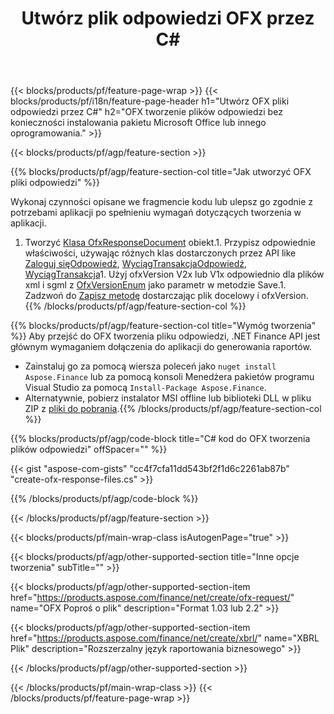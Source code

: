 ﻿---
title: Utwórz plik odpowiedzi OFX przez C#
description: Przykładowy kod do tworzenia pliku odpowiedzi OFX. Użyj API przykładowego kodu do wsadowego OFX generowania plików odpowiedzi w aplikacjach opartych na .NET. 
url: /pl/net/create/ofx-response/
family: finance
platformtag: net
feature: create
informat: OFX Response
outformat: 
otherformats: OFX Response
---
{{< blocks/products/pf/feature-page-wrap >}}
{{< blocks/products/pf/i18n/feature-page-header h1="Utwórz OFX pliki odpowiedzi przez C#" h2="OFX tworzenie plików odpowiedzi bez konieczności instalowania pakietu Microsoft Office lub innego oprogramowania." >}}

{{< blocks/products/pf/agp/feature-section >}}

{{% blocks/products/pf/agp/feature-section-col title="Jak utworzyć OFX pliki odpowiedzi" %}}

Wykonaj czynności opisane we fragmencie kodu lub ulepsz go zgodnie z potrzebami aplikacji po spełnieniu wymagań dotyczących tworzenia w aplikacji.

1. Tworzyć [Klasa OfxResponseDocument](https://apireference.aspose.com/finance/net/aspose.finance.ofx/ofxresponsedocument) obiekt.1. Przypisz odpowiednie właściwości, używając różnych klas dostarczonych przez API like [Zaloguj sięOdpowiedź](https://apireference.aspose.com/finance/net/aspose.finance.ofx.signon/signonresponse),  [WyciągTransakcjaOdpowiedź](https://apireference.aspose.com/finance/net/aspose.finance.ofx.bank/statementtransactionresponse), [WyciągTransakcja](https://apireference.aspose.com/finance/net/aspose.finance.ofx/statementtransaction)1. Użyj ofxVersion V2x lub V1x odpowiednio dla plików xml i sgml z [OfxVersionEnum](https://apireference.aspose.com/finance/net/aspose.finance.ofx/ofxversionenum) jako parametr w metodzie Save.1. Zadzwoń do [Zapisz metodę](https://apireference.aspose.com/finance/net/aspose.finance.ofx/ofxresponsedocument/methods/save) dostarczając plik docelowy i ofxVersion.
{{% /blocks/products/pf/agp/feature-section-col %}}

{{% blocks/products/pf/agp/feature-section-col title="Wymóg tworzenia" %}}
Aby przejść do OFX tworzenia pliku odpowiedzi, .NET Finance API jest głównym wymaganiem dołączenia do aplikacji do generowania raportów. 
- Zainstaluj go za pomocą wiersza poleceń jako ```nuget install Aspose.Finance``` lub za pomocą konsoli Menedżera pakietów programu Visual Studio za pomocą ```Install-Package Aspose.Finance```.
- Alternatywnie, pobierz instalator MSI offline lub biblioteki DLL w pliku ZIP z [pliki do pobrania](https://downloads.aspose.com/finance/net).{{% /blocks/products/pf/agp/feature-section-col %}}

{{% blocks/products/pf/agp/code-block title="C# kod do OFX tworzenia plików odpowiedzi" offSpacer="" %}}

{{< gist "aspose-com-gists" "cc4f7cfa11dd543bf2f1d6c2261ab87b" "create-ofx-response-files.cs" >}}

{{% /blocks/products/pf/agp/code-block %}}

{{< /blocks/products/pf/agp/feature-section >}}

{{< blocks/products/pf/main-wrap-class isAutogenPage="true" >}}

{{< blocks/products/pf/agp/other-supported-section title="Inne opcje tworzenia" subTitle="" >}}

{{< blocks/products/pf/agp/other-supported-section-item href="https://products.aspose.com/finance/net/create/ofx-request/" name="OFX Poproś o plik" description="Format 1.03 lub 2.2" >}}

{{< blocks/products/pf/agp/other-supported-section-item href="https://products.aspose.com/finance/net/create/xbrl/" name="XBRL Plik" description="Rozszerzalny język raportowania biznesowego" >}}

{{< /blocks/products/pf/agp/other-supported-section >}}

{{< /blocks/products/pf/main-wrap-class >}}
{{< /blocks/products/pf/feature-page-wrap >}}